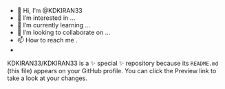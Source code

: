 - 👋 Hi, I’m @KDKIRAN33
- 👀 I’m interested in ...
- 🌱 I’m currently learning ...
- 💞️ I’m looking to collaborate on ...
- 📫 How to reach me .
- 
KDKIRAN33/KDKIRAN33 is a ✨ special ✨ repository because its `README.md` (this file) appears on your GitHub profile.
You can click the Preview link to take a look at your changes.
